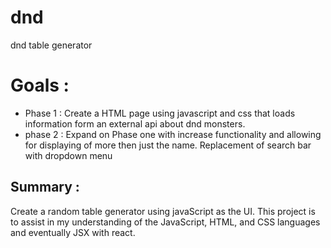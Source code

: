 # dnd
dnd table generator


# Goals :
* Phase 1 :
Create a HTML page using javascript and css that loads information form an external api about dnd monsters.
* phase 2 :
Expand on Phase one with increase functionality and allowing for displaying of more then just the name.
Replacement of search bar with dropdown menu
## Summary : 
Create a random table generator using javaScript as the UI.
This project is to assist in my understanding of the JavaScript, HTML, and CSS languages and 
eventually JSX with react. 
